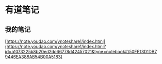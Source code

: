 # 有道笔记


## 我的笔记

[https://note.youdao.com/ynoteshare1/index.html](https://note.youdao.com/ynoteshare1/index.html?id=a1073225b8b20ed2dc66778d42457021&type=notebook#/50FE13D1DB79446EA388AB54B00A5183)


